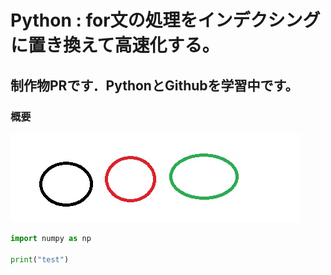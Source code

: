 # Python : for文の処理をインデクシングに置き換えて高速化する。
## 制作物PRです．PythonとGithubを学習中です。

### 概要

![Screenshot of a comment on a GitHub issue showing an image, added in the Markdown, of an Octocat smiling and raising a tentacle.](/test.jpg)

```python
import numpy as np

print("test")
```
